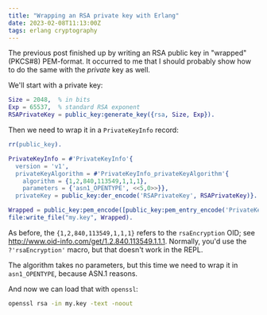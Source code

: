 ```yaml
---
title: "Wrapping an RSA private key with Erlang"
date: 2023-02-08T11:13:00Z
tags: erlang cryptography
---
```


The previous post finished up by writing an RSA public key in "wrapped" (PKCS#8) PEM-format. It occurred to me that I should probably show how to do the same with the _private_ key as well.

We'll start with a private key:

```erlang
Size = 2048,  % in bits
Exp = 65537,  % standard RSA exponent
RSAPrivateKey = public_key:generate_key({rsa, Size, Exp}).
```

Then we need to wrap it in a `PrivateKeyInfo` record:

```erlang
rr(public_key).

PrivateKeyInfo = #'PrivateKeyInfo'{
  version = 'v1',
  privateKeyAlgorithm = #'PrivateKeyInfo_privateKeyAlgorithm'{
    algorithm = {1,2,840,113549,1,1,1},
    parameters = {'asn1_OPENTYPE', <<5,0>>}},
  privateKey = public_key:der_encode('RSAPrivateKey', RSAPrivateKey)}.

Wrapped = public_key:pem_encode([public_key:pem_entry_encode('PrivateKeyInfo', PrivateKeyInfo)]).
file:write_file("my.key", Wrapped).
```

As before, the `{1,2,840,113549,1,1,1}` refers to the `rsaEncryption` OID; see
<http://www.oid-info.com/get/1.2.840.113549.1.1.1>. Normally, you'd use the `?'rsaEncryption'` macro, but that doesn't
work in the REPL.

The algorithm takes no parameters, but this time we need to wrap it in `asn1_OPENTYPE`, because ASN.1 reasons.

And now we can load that with `openssl`:

```sh
openssl rsa -in my.key -text -noout
```
